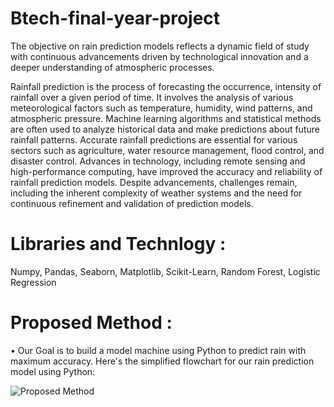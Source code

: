 # Btech-final-year-project

The objective on rain prediction models reflects a dynamic field of study with continuous advancements driven by technological innovation and a deeper understanding of atmospheric processes.

Rainfall prediction is the process of forecasting the occurrence, intensity of rainfall over a given period of time.
It involves the analysis of various meteorological factors such as temperature, humidity, wind patterns, and atmospheric pressure.
Machine learning algorithms and statistical methods are often used to analyze historical data and make predictions about future rainfall patterns.
Accurate rainfall predictions are essential for various sectors such as agriculture, water resource management, flood control, and disaster control.
Advances in technology, including remote sensing and high-performance computing, have improved the accuracy and reliability of rainfall prediction models.
Despite advancements, challenges remain, including the inherent complexity of weather systems and the need for continuous refinement and validation of prediction models.

# Libraries and Technlogy :

Numpy, Pandas, Seaborn, Matplotlib, Scikit-Learn, Random Forest, Logistic Regression

# Proposed Method :

•	Our Goal is to build a model machine using Python to predict rain with maximum accuracy. Here's the simplified flowchart    for our rain prediction model using Python: 

![Proposed Method](https://github.com/user-attachments/assets/6b9c5edb-0575-4396-9a64-e1549a915b87)
